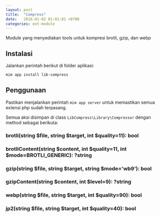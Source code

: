 ```yaml
---
layout: post
title:  "Compress"
date:   2016-01-02 01:01:01 +0700
categories: ext-module
---
```


Module yang menyediakan tools untuk kompresi brotli, gzip, dan webp

## Instalasi

Jalankan perintah berikut di folder aplikasi:

```bash
mim app install lib-compress
```

## Penggunaan

Pastikan menjalankan perintah `mim app server` untuk memastikan semua
extensi php sudah terpasang.

Semua aksi disimpan di class `LibCompress\Library\Compressor` dengan
method sebagai berikuta:

### brotli(string $file, string $target, int $quality=11): bool

### brotliContent(string $content, int $quality=11, int $mode=BROTLI_GENERIC): ?string

### gzip(string $file, string $target, string $mode='wb9'): bool

### gzipContent(string $content, int $level=9): ?string

### webp(string $file, string $target, int $quality=90): bool

### jp2(string $file, string $target, int $quality=40): bool